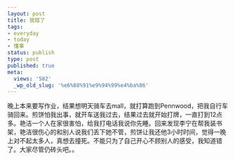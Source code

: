 ```yaml
---
layout: post
title: 我错了
tags:
- everyday
- today
- 懂事
status: publish
type: post
published: true
meta:
  views: '582'
  _wp_old_slug: '%e6%88%91%e9%94%99%e4%ba%86'
---
```

晚上本来要写作业，结果想明天骑车去mall，就打算跑到Pennwood，把我自行车骑回来。煎饼怕我出事，就开车送我过去，结果过去就开始打牌，一直打到12点多。艳洁一个人在家很害怕，给我打电话我说你先睡。回来发现李宁在帮我装书架，艳洁很伤心的和别人说我们丢下她不管，煎饼让我还他3小时时间，觉得一晚上对不起太多人，真想去撞死。不能只为了自己开心不顾别人的感受，我知道错了。大家尽管仍砖头吧。。
